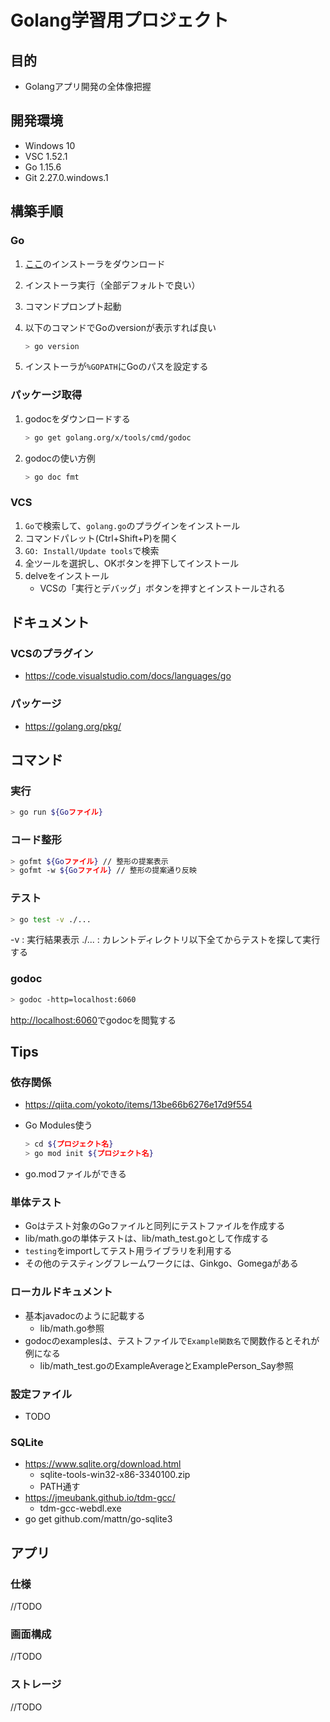 # Golang学習用プロジェクト

## 目的

* Golangアプリ開発の全体像把握

## 開発環境

* Windows 10
* VSC 1.52.1
* Go 1.15.6
* Git 2.27.0.windows.1

## 構築手順

### Go

1. [ここ](https://golang.org/dl/)のインストーラをダウンロード
2. インストーラ実行（全部デフォルトで良い）
3. コマンドプロンプト起動
4. 以下のコマンドでGoのversionが表示すれば良い

    ```sh
    > go version
    ```

5. インストーラが`%GOPATH`にGoのパスを設定する

### パッケージ取得

1. godocをダウンロードする

    ```sh
    > go get golang.org/x/tools/cmd/godoc
    ```

2. godocの使い方例

    ```sh
    > go doc fmt
    ```

### VCS

1. `Go`で検索して、`golang.go`のプラグインをインストール
2. コマンドパレット(Ctrl+Shift+P)を開く
3. `GO: Install/Update tools`で検索
4. 全ツールを選択し、OKボタンを押下してインストール
5. delveをインストール
   * VCSの「実行とデバッグ」ボタンを押すとインストールされる

## ドキュメント

### VCSのプラグイン

* <https://code.visualstudio.com/docs/languages/go>

### パッケージ

* <https://golang.org/pkg/>

## コマンド

### 実行

```sh
> go run ${Goファイル}
```

### コード整形

```sh
> gofmt ${Goファイル} // 整形の提案表示
> gofmt -w ${Goファイル} // 整形の提案通り反映
```

### テスト

```sh
> go test -v ./...
```

-v : 実行結果表示
./... : カレントディレクトリ以下全てからテストを探して実行する

### godoc

```sh
> godoc -http=localhost:6060
```

<http://localhost:6060>でgodocを閲覧する

## Tips

### 依存関係

* <https://qiita.com/yokoto/items/13be66b6276e17d9f554>
* Go Modules使う

  ```sh
  > cd ${プロジェクト名}
  > go mod init ${プロジェクト名}
  ```

* go.modファイルができる

### 単体テスト

* Goはテスト対象のGoファイルと同列にテストファイルを作成する
* lib/math.goの単体テストは、lib/math_test.goとして作成する
* `testing`をimportしてテスト用ライブラリを利用する
* その他のテスティングフレームワークには、Ginkgo、Gomegaがある

### ローカルドキュメント

* 基本javadocのように記載する
  * lib/math.go参照
* godocのexamplesは、テストファイルで`Example関数名`で関数作るとそれが例になる
  * lib/math_test.goのExampleAverageとExamplePerson_Say参照

### 設定ファイル

* TODO

### SQLite

* https://www.sqlite.org/download.html
  * sqlite-tools-win32-x86-3340100.zip
  * PATH通す
* https://jmeubank.github.io/tdm-gcc/
  * tdm-gcc-webdl.exe
* go get github.com/mattn/go-sqlite3


## アプリ

### 仕様

//TODO

### 画面構成

//TODO

### ストレージ

//TODO
